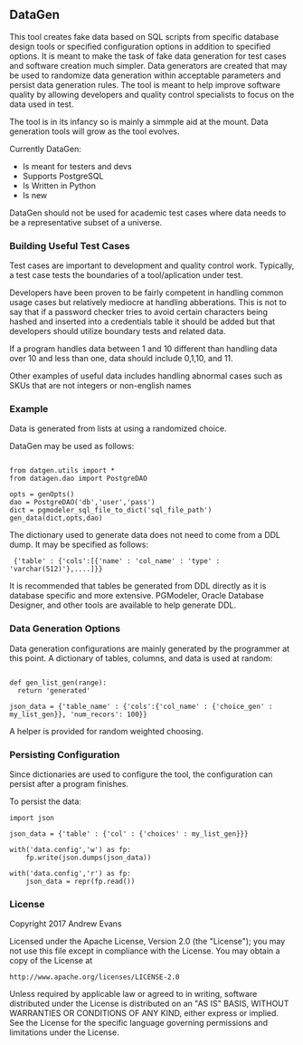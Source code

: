 ## DataGen

This tool creates fake data based on SQL scripts from specific database design tools or specified configuration options in addition to specified options. It is meant to make the task of fake data generation for test cases and software creation much simpler. Data generators are created that may be used to randomize data generation within acceptable parameters and persist data generation
rules. The tool is meant to help improve software quality by allowing developers and quality control specialists to focus on the data used in test.

The tool is in its infancy so is mainly a simmple aid at the mount. Data generation tools will grow as the tool evolves.

Currently DataGen:
 - Is meant for testers and devs
 - Supports PostgreSQL
 - Is Written in Python
 - Is new
 
DataGen should not be used for academic test cases where data needs to be a representative subset of a universe.

### Building Useful Test Cases

Test cases are important to development and quality control work. Typically, a test case tests the boundaries of a tool/aplication under test. 

Developers have been proven to be fairly competent in handling common usage cases but relatively mediocre at handling abberations. This is not to say that if
a password checker tries to avoid certain characters being hashed and inserted into a credentials table it should be added but that developers should utilize boundary tests and related data.

If a program handles data between 1 and 10 different than handling data over 10 and less than one, data should include 0,1,10, and 11.

Other examples of useful data includes handling abnormal cases such as SKUs that are not integers or non-english names 

 
### Example 

Data is generated from lists at using a randomized choice. 

DataGen may be used as follows:

```

from datgen.utils import *
from datagen.dao import PostgreDAO

opts = genOpts()
dao = PostgreDAO('db','user','pass')
dict = pgmodeler_sql_file_to_dict('sql_file_path')
gen_data(dict,opts,dao)

```

The dictionary used to generate data does not need to come from a DDL dump. It may be specified as follows:

```
 {'table' : {'cols':[{'name' : 'col_name' : 'type' : 'varchar(512)'},....]}}
```

It is recommended that tables be generated from DDL directly as it is database specific and more extensive. PGModeler, Oracle Database Designer, and other tools are available to help generate DDL.

### Data Generation Options

Data generation configurations are mainly generated by the programmer at this point. A dictionary of tables, columns, and data is used at random:

```

def gen_list_gen(range):
  return 'generated'
  	
json_data = {'table_name' : {'cols':{'col_name' : {'choice_gen' : my_list_gen}}, 'num_recors': 100}}  

```
A helper is provided for random weighted choosing.

### Persisting Configuration

Since dictionaries are used to configure the tool, the configuration can persist after a program finishes.

To persist the data:

```
import json

json_data = {'table' : {'col' : {'choices' : my_list_gen}}}

with('data.config','w') as fp:
	fp.write(json.dumps(json_data))

with('data.config','r') as fp:
	json_data = repr(fp.read())

```

### License

Copyright 2017 Andrew Evans

Licensed under the Apache License, Version 2.0 (the "License");
you may not use this file except in compliance with the License.
You may obtain a copy of the License at

    http://www.apache.org/licenses/LICENSE-2.0

Unless required by applicable law or agreed to in writing, software
distributed under the License is distributed on an "AS IS" BASIS,
WITHOUT WARRANTIES OR CONDITIONS OF ANY KIND, either express or implied.
See the License for the specific language governing permissions and
limitations under the License.